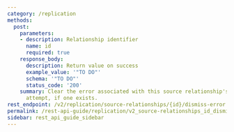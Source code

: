 ```yaml
---
category: /replication
methods:
  post:
    parameters:
    - description: Relationship identifier
      name: id
      required: true
    response_body:
      description: Return value on success
      example_value: '"TO DO"'
      schema: '"TO DO"'
      status_code: '200'
    summary: Clear the error associated with this source relationship's last replication
      attempt, if one exists.
rest_endpoint: /v2/replication/source-relationships/{id}/dismiss-error
permalink: /rest-api-guide/replication/v2_source-relationships_id_dismiss-error.html
sidebar: rest_api_guide_sidebar
---
```

